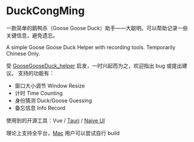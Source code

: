 # DuckCongMing

一款简单的鹅鸭杀（Goose Goose Duck）助手——大聪明。可以帮助记录一些关键信息，避免遗忘。

A simple Goose Goose Duck Helper with recording tools. Temporarily Chinese Only.

受 [GooseGooseDuck_helper](https://github.com/Wandering-Li/GooseGooseDuck_helper) 启发，一时兴起而为之，欢迎指出 bug 或提出建议。
支持的功能有：

- 窗口大小调节 Window Resize
- 计时 Time Counting
- 身份猜测 Duck/Goose Guessing
- 备忘信息 Info Record

使用到的开源工具：Vue / [Tauri](https://tauri.app/) / [Naive UI](https://www.naiveui.com/)

理论上支持全平台，[Mac](https://tauri.app/v1/guides/building/macos) 用户可以尝试自行 build
